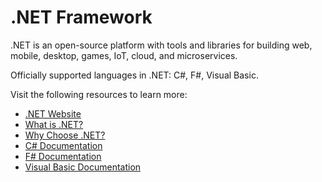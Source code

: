 # .NET Framework

.NET is an open-source platform with tools and libraries for building web, mobile, desktop, games, IoT, cloud, and microservices.

Officially supported languages in .NET: C#, F#, Visual Basic.

Visit the following resources to learn more:

- [.NET Website](https://dotnet.microsoft.com/en-us/)
- [What is .NET?](https://dotnet.microsoft.com/en-us/learn/dotnet/what-is-dotnet)
- [Why Choose .NET?](https://dotnet.microsoft.com/en-us/platform/why-choose-dotnet)
- [C# Documentation](https://learn.microsoft.com/en-us/dotnet/csharp/?WT.mc_id=dotnet-35129-website)
- [F# Documentation](https://learn.microsoft.com/en-us/dotnet/fsharp/?WT.mc_id=dotnet-35129-website)
- [Visual Basic Documentation](https://learn.microsoft.com/en-us/dotnet/visual-basic/?WT.mc_id=dotnet-35129-website)
